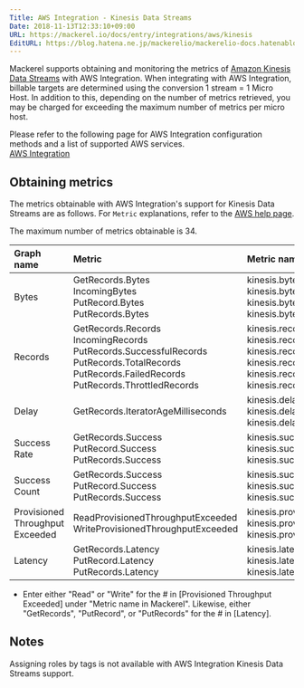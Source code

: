 ```yaml
---
Title: AWS Integration - Kinesis Data Streams
Date: 2018-11-13T12:33:10+09:00
URL: https://mackerel.io/docs/entry/integrations/aws/kinesis
EditURL: https://blog.hatena.ne.jp/mackerelio/mackerelio-docs.hatenablog.mackerel.io/atom/entry/10257846132669015144
---
```


Mackerel supports obtaining and monitoring the metrics of <a href="https://aws.amazon.com/kinesis/data-streams/" target="_blank">Amazon Kinesis Data Streams</a> with AWS Integration. When integrating with AWS Integration, billable targets are determined using the conversion 1 stream = 1 Micro Host.
In addition to this, depending on the number of metrics retrieved, you may be charged for exceeding the maximum number of metrics per micro host.

Please refer to the following page for AWS Integration configuration methods and a list of supported AWS services.<br>
<a href="https://mackerel.io/docs/entry/integrations/aws">AWS Integration</a>

## Obtaining metrics
The metrics obtainable with AWS Integration's support for Kinesis Data Streams are as follows. For `Metric` explanations, refer to the <a href="https://docs.aws.amazon.com/streams/latest/dev/monitoring-with-cloudwatch.html" target="_blank">AWS help page</a>.

The maximum number of metrics obtainable is 34.

|Graph name|Metric|Metric name in Mackerel|Unit|Statistics|
|:--|:--|:--|:--|:--|
|Bytes|GetRecords.Bytes<br>IncomingBytes<br>PutRecord.Bytes<br>PutRecords.Bytes|kinesis.bytes.get_records<br>kinesis.bytes.incoming<br>kinesis.bytes.put_record<br>kinesis.bytes.put_records|bytes|Sum|
|Records|GetRecords.Records<br>IncomingRecords<br>PutRecords.SuccessfulRecords<br>PutRecords.TotalRecords<br>PutRecords.FailedRecords<br>PutRecords.ThrottledRecords|kinesis.records.get_records<br>kinesis.records.incoming<br>kinesis.records.put_records_successful<br>kinesis.records.put_records_total<br>kinesis.records.put_records_failed<br>kinesis.records.put_records_throttled|integer|Sum|
|Delay|GetRecords.IteratorAgeMilliseconds|kinesis.delay.minimum<br>kinesis.delay.average<br>kinesis.delay.maximum|float|Minimum<br>Average<br>Maximum|
|Success Rate|GetRecords.Success<br>PutRecord.Success<br>PutRecords.Success|kinesis.success_rate.get_records<br>kinesis.success_rate.put_record<br>kinesis.success_rate.put_records|float|Average|
|Success Count|GetRecords.Success<br>PutRecord.Success<br>PutRecords.Success|kinesis.success_count.get_records<br>kinesis.success_count.put_record<br>kinesis.success_count.put_records|integer|Sum|
|Provisioned  Throughput Exceeded|ReadProvisionedThroughputExceeded<br>WriteProvisionedThroughputExceeded|kinesis.provisioned_throughput_exceeded.#.minimum<br>kinesis.provisioned_throughput_exceeded.#.average<br>kinesis.provisioned_throughput_exceeded.#.maximum|float|Minimum<br>Average<br>Maximum|
|Latency|GetRecords.Latency<br>PutRecord.Latency<br>PutRecords.Latency|kinesis.latency.#.minimum<br>kinesis.latency.#.average<br>kinesis.latency.#.maximum|float|Minimum<br>Average<br>Maximum|

- Enter either "Read" or "Write" for the # in [Provisioned Throughput Exceeded] under "Metric name in Mackerel". Likewise, either "GetRecords", "PutRecord", or "PutRecords" for the # in [Latency].

<h2 id="notes">Notes</h2>

Assigning roles by tags is not available with AWS Integration Kinesis Data Streams support.

